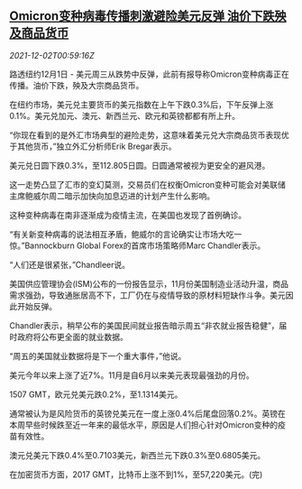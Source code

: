 <!--1638408663000-->
[Omicron变种病毒传播刺激避险美元反弹 油价下跌殃及商品货币](https://cn.reuters.com/article/forex-close-1201-wedn-idCNKBS2IH023)
------

<div><i>2021-12-02T00:59:16Z</i></div><p>路透纽约12月1日 - 美元周三从跌势中反弹，此前有报导称Omicron变种病毒正在传播。油价下跌，殃及大宗商品货币。</p><p>在纽约市场，美元兑主要货币的美元指数在上午下跌0.3%后，下午反弹上涨0.1%。美元兑加元、澳元、新西兰元、欧元和英镑都都有所上升。</p><p>“你现在看到的是外汇市场典型的避险走势，这意味着美元兑大宗商品货币表现优于其他货币，”独立外汇分析师Erik Bregar表示。</p><p>美元兑日圆下跌0.3%，至112.805日圆。日圆通常被视为更安全的避风港。</p><p>这一走势凸显了汇市的变幻莫测，交易员们在权衡Omicron变种可能会对美联储主席鲍威尔周二暗示加快向加息迈进的计划产生什么影响。</p><p>这种变种病毒在南非逐渐成为疫情主流，在美国也发现了首例确诊。</p><p>“有关新变种病毒的说法相互矛盾，鲍威尔的言论确实让市场大吃一惊。”Bannockburn Global Forex的首席市场策略师Marc Chandler表示。</p><p>“人们还是很紧张，”Chandleer说。</p><p>美国供应管理协会(ISM)公布的一份报告显示，11月份美国制造业活动升温，商品需求强劲，导致通胀居高不下，工厂仍在与疫情导致的原材料短缺作斗争。美元因此开始反弹。</p><p>Chandler表示，稍早公布的美国民间就业报告暗示周五“非农就业报告稳健”，届时政府将公布更全面的就业数据。</p><p>“周五的美国就业数据将是下一个重大事件，”他说。</p><p>美元今年以来上涨了近7%。11月是自6月以来美元表现最强劲的月份。</p><p>1507 GMT，欧元兑美元跌0.2%，至1.1314美元。</p><p>通常被认为是风险货币的英镑兑美元在一度上涨0.4%后尾盘回落0.2%。英镑在本周早些时候跌至近一年来的最低水平，原因是人们担心针对Omicron变种的疫苗有效性。</p><p>澳元兑美元下跌0.4%至0.7103美元，新西兰元下跌0.3%至0.6805美元。</p><p>在加密货币方面，2017 GMT，比特币上涨不到1%，至57,220美元。(完)</p>
